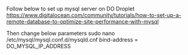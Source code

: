 Follow below to set up mysql server on DO Droplet
https://www.digitalocean.com/community/tutorials/how-to-set-up-a-remote-database-to-optimize-site-performance-with-mysql

Then change below parameters
sudo nano /etc/mysql/mysql.conf.d/mysqld.cnf
bind-address = DO_MYSQL_IP_ADDRESS
